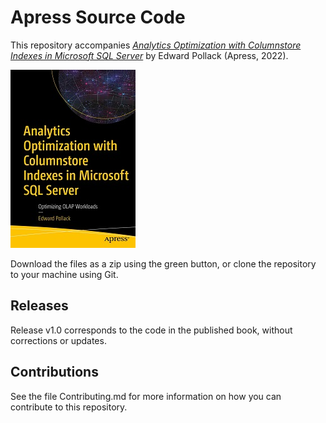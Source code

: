 # Apress Source Code

This repository accompanies [*Analytics Optimization with Columnstore Indexes in Microsoft SQL Server*](https://www.link.springer.com/book/10.1007/978-1-4842-8048-5) by Edward Pollack (Apress, 2022).

[comment]: #cover
![Cover image](9781484280478.jpg)

Download the files as a zip using the green button, or clone the repository to your machine using Git.

## Releases

Release v1.0 corresponds to the code in the published book, without corrections or updates.

## Contributions

See the file Contributing.md for more information on how you can contribute to this repository.